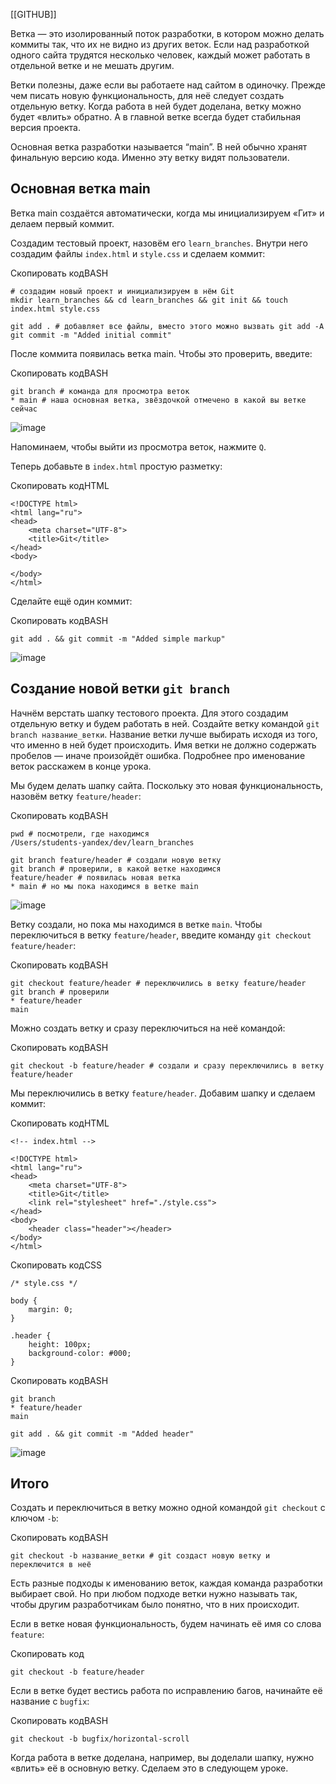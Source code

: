 [[GITHUB]]

Ветка — это изолированный поток разработки, в котором можно делать коммиты так, что их не видно из других веток. Если над разработкой одного сайта трудятся несколько человек, каждый может работать в отдельной ветке и не мешать другим.

Ветки полезны, даже если вы работаете над сайтом в одиночку. Прежде чем писать новую функциональность, для неё следует создать отдельную ветку. Когда работа в ней будет доделана, ветку можно будет «влить» обратно. А в главной ветке всегда будет стабильная версия проекта.

Основная ветка разработки называется “main”. В ней обычно хранят финальную версию кода. Именно эту ветку видят пользователи.

## Основная ветка main

Ветка main создаётся автоматически, когда мы инициализируем «Гит» и делаем первый коммит.

Создадим тестовый проект, назовём его `learn_branches`. Внутри него создадим файлы `index.html` и `style.css` и сделаем коммит:

Скопировать кодBASH

```
# создадим новый проект и инициализируем в нём Git
mkdir learn_branches && cd learn_branches && git init && touch index.html style.css

git add . # добавляет все файлы, вместо этого можно вызвать git add -A
git commit -m "Added initial commit" 
```

После коммита появилась ветка main. Чтобы это проверить, введите:

Скопировать кодBASH

```
git branch # команда для просмотра веток
* main # наша основная ветка, звёздочкой отмечено в какой вы ветке сейчас 
```

![image](https://pictures.s3.yandex.net/resources/Untitled_1603447157.png)

Напоминаем, чтобы выйти из просмотра веток, нажмите `Q`.

Теперь добавьте в `index.html` простую разметку:

Скопировать кодHTML

```
<!DOCTYPE html>
<html lang="ru">
<head>
    <meta charset="UTF-8">
    <title>Git</title>
</head>
<body>

</body>
</html> 
```

Сделайте ещё один коммит:

Скопировать кодBASH

```
git add . && git commit -m "Added simple markup" 
```

![image](https://pictures.s3.yandex.net/resources/aUntitled_1603447639.png)

## Создание новой ветки `git branch`

Начнём верстать шапку тестового проекта. Для этого создадим отдельную ветку и будем работать в ней. Создайте ветку командой `git branch название_ветки`. Название ветки лучше выбирать исходя из того, что именно в ней будет происходить. Имя ветки не должно содержать пробелов — иначе произойдёт ошибка. Подробнее про именование веток расскажем в конце урока.

Мы будем делать шапку сайта. Поскольку это новая функциональность, назовём ветку `feature/header`:

Скопировать кодBASH

```
pwd # посмотрели, где находимся
/Users/students-yandex/dev/learn_branches

git branch feature/header # создали новую ветку
git branch # проверили, в какой ветке находимся
feature/header # появилась новая ветка
* main # но мы пока находимся в ветке main 
```

![image](https://pictures.s3.yandex.net/resources/qUntitled_1603447693.png)

Ветку создали, но пока мы находимся в ветке `main`. Чтобы переключиться в ветку `feature/header`, введите команду `git checkout feature/header`:

Скопировать кодBASH

```
git checkout feature/header # переключились в ветку feature/header
git branch # проверили
* feature/header
main 
```

Можно создать ветку и сразу переключиться на неё командой:

Скопировать кодBASH

```
git checkout -b feature/header # создали и сразу переключились в ветку feature/header 
```

Мы переключились в ветку `feature/header`. Добавим шапку и сделаем коммит:

Скопировать кодHTML

```
<!-- index.html -->

<!DOCTYPE html>
<html lang="ru">
<head>
    <meta charset="UTF-8">
    <title>Git</title>
    <link rel="stylesheet" href="./style.css">
</head>
<body>
    <header class="header"></header>
</body>
</html> 
```

Скопировать кодCSS

```
/* style.css */

body {
    margin: 0;
}

.header {
    height: 100px;
    background-color: #000;
} 
```

Скопировать кодBASH

```
git branch
* feature/header
main

git add . && git commit -m "Added header" 
```

![image](https://pictures.s3.yandex.net/resources/qwUntitled_1603447736.png)

## Итого

Создать и переключиться в ветку можно одной командой `git checkout` с ключом `-b`:

Скопировать кодBASH

```
git checkout -b название_ветки # git создаст новую ветку и переключится в неё 
```

Есть разные подходы к именованию веток, каждая команда разработки выбирает свой. Но при любом подходе ветки нужно называть так, чтобы другим разработчикам было понятно, что в них происходит.

Если в ветке новая функциональность, будем начинать её имя со слова `feature`:

Скопировать код

```
git checkout -b feature/header 
```

Если в ветке будет вестись работа по исправлению багов, начинайте её название с `bugfix`:

Скопировать кодBASH

```
git checkout -b bugfix/horizontal-scroll 
```

Когда работа в ветке доделана, например, вы доделали шапку, нужно «влить» её в основную ветку. Сделаем это в следующем уроке.